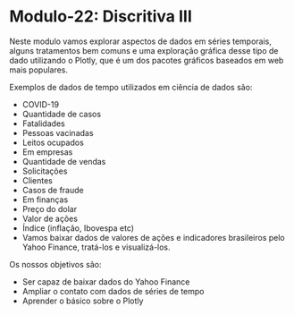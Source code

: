 # Modulo-22: Discritiva III

Neste modulo vamos explorar aspectos de dados em séries temporais, alguns tratamentos bem comuns e uma exploração gráfica desse tipo de dado utilizando o Plotly, que é um dos pacotes gráficos baseados em web mais populares.

Exemplos de dados de tempo utilizados em ciência de dados são:

- COVID-19
- Quantidade de casos
- Fatalidades
- Pessoas vacinadas
- Leitos ocupados
- Em empresas
- Quantidade de vendas
- Solicitações
- Clientes
- Casos de fraude
- Em finanças
- Preço do dolar
- Valor de ações
- Índice (inflação, Ibovespa etc)
- Vamos baixar dados de valores de ações e indicadores brasileiros pelo Yahoo Finance, tratá-los e visualizá-los.

Os nossos objetivos são:

- Ser capaz de baixar dados do Yahoo Finance
- Ampliar o contato com dados de séries de tempo
- Aprender o básico sobre o Plotly
